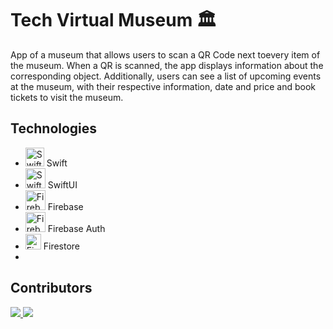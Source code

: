 # Tech Virtual Museum  :classical_building:

App of a museum that allows users to scan a QR Code next toevery item of the museum. When a QR is scanned, the app displays information about the corresponding object.
Additionally, users can see a list of upcoming events at the museum, with their respective information, date and price and book tickets to visit the museum.

## Technologies
* <img src="https://images.squarespace-cdn.com/content/v1/558def25e4b0fc259f066636/1533603278905-AVZ8RD2X0YCPY0N3VGRZ/Swift_logo.png?format=1000w" alt="Swift" width="30"/> Swift
* <img src="https://developer.apple.com/assets/elements/icons/swiftui/swiftui-96x96_2x.png" alt="SwiftUI" width="32"/> SwiftUI
* <img src="https://miro.medium.com/max/400/1*JktK87FL_sqDDnuxHxe6Fw.png" alt="Firebase" width="32"/> Firebase
* <img src="https://s3.amazonaws.com/cdn.hotglue.xyz/images/logos/firebase-auth.png" alt="Firebase Auth" width="32"/> Firebase Auth
* <img src="https://miro.medium.com/max/304/1*BXaq7UZ-QoMH0vF0Znjy0A.jpeg" alt="Firestore" width="25"/> Firestore
* 




## Contributors
<a href="https://github.com/Tech-Virtual-Museum/iOS-Tech-Virtual-Museum/graphs/contributors">
  <img src="https://contrib.rocks/image?repo=Tech-Virtual-Museum/iOS-Tech-Virtual-Museum" />
</a>
<a href="https://github.com/Tech-Virtual-Museum/Android-Tech-Virtual-Museum/graphs/contributors">
  <img src="https://contrib.rocks/image?repo=Tech-Virtual-Museum/Android-Tech-Virtual-Museum" />
</a>

